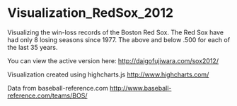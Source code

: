 Visualization_RedSox_2012
=========================
Visualizing the win-loss records of the Boston Red Sox. 
The Red Sox have had only 8 losing seasons since 1977. 
The above and below .500 for each of the last 35 years.

You can view the active version here:
http://daigofujiwara.com/sox2012/

Visualization created using highcharts.js
http://www.highcharts.com/

Data from baseball-reference.com 
http://www.baseball-reference.com/teams/BOS/

